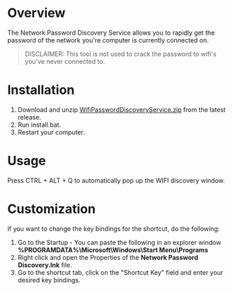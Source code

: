 # Overview
The Network Password Discovery Service allows you to rapidly get the password of the network you're computer is currently connected on.


> DISCLAIMER: This tool is not used to crack the password to wifi's you've never connected to.

# Installation
  1. Download and unzip [WifiPasswordDiscoveryService.zip](https://github.com/mastloui/Wifi-Password-Discovery-Service/releases) from the latest release.
  2. Run install.bat.
  3. Restart your computer.


# Usage
Press CTRL + ALT + Q to automatically pop up the WIFI discovery window.

# Customization
If you want to change the key bindings for the shortcut, do the following:
  1. Go to the Startup - You can paste the following in an explorer window **%PROGRAMDATA%\Microsoft\Windows\Start Menu\Programs**
  2. Right click and open the Properties of the **Network Password Discovery.lnk** file.
  3. Go to the shortcut tab, click on the "Shortcut Key" field and enter your desired key bindings.